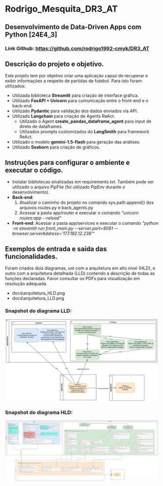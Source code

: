 # Rodrigo_Mesquita_DR3_AT
## Desenvolvimento de Data-Driven Apps com Python [24E4_3]
### Link Github: https://github.com/rodrigo1992-cmyk/DR3_AT


## Descrição do projeto e objetivo.
Este projeto tem por objetivo criar uma aplicação capaz de recuperar e exibir informações a respeito de partidas de futebol.
Para isto foram utilizados:
- Utilizada biblioteca **Streamlit** para criação de interface gráfica.
- Utilizado **FasAPI + Uvicorn** para comunicação entre o front-end e o back-end.
- Utilizado **Pydantic** para validação dos dados enviados via API.
- Utilizado **Langchain** para criação de Agents ReAct.
    - Utilizado o Agent **create_pandas_dataframe_agent** para input de direto de dataframes.
    - Utilizados prompts customizados do **LangSmith** para framework ReAct. 
- Utilizado o modelo **gemini-1.5-flash** para geração das análises.
- Utilizado **Seaborn** para criação de gráficos.

## Instruções para configurar o ambiente e executar o código.
- Instalar bibliotecas sinalizadas em requirements.txt. Também pode ser utilizado o arquivo PipFile (foi utilizado PipEnv durante o desenvolvimento).
- **Back-end**:
    1. Atualizar o caminho do projeto no comando sys.path.append() dos arquivos routes.py e back_agents.py
    1. Acessar a pasta app/router e executar o comando *"uvicorn routes:app --reload"*
- **Front-end**: Acessar a pasta app/services e executar o comando *"python -m streamlit run front_main.py --server.port=8081 --browser.serverAddress='177.192.12.238'"*

## Exemplos de entrada e saída das funcionalidades.
Foram criados dois diagramas, um com a arquitetura em alto nível (HLD), e outro com a arquitetura detalhada (LLD) contendo a descrição de todas as funções declaradas. Favor consultar os PDFs para visualização em resolução adequada.
- docs\arquitetura_HLD.png
- docs\arquitetura_LLD.png


### Snapshot do diagrama LLD:

![alt text](docs/image.png)

### Snapshot do diagrama HLD:

![alt text](docs/image-1.png)
